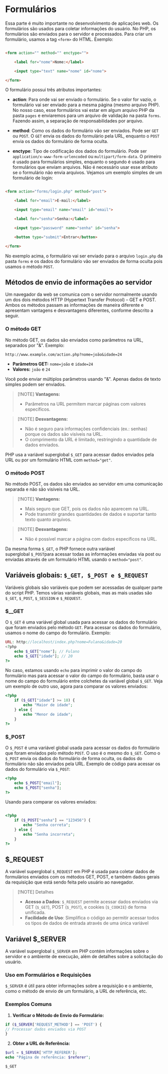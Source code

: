 # Formulários

Essa parte é muito importante no desenvolvimento de aplicações web. Os formulários são usados para coletar informações do usuário. No PHP, os formulários são enviados para o servidor e processados. Para criar um formulário, usamos a tag ```<form>``` do HTML. Exemplo:

```html

<form action="" method="" enctype="">

    <label for="nome">Nome:</label>

    <input type="text" name="nome" id="nome">

</form>

```

O formulário possui três atributos importantes:

- **action**: Para onde vai ser enviado o formulário. Se o valor for vazio, o formulário vai ser enviado para a mesma página (mesmo arquivo PHP). No nosso caso, esse formulários vai estar em algum arquivo PHP da pasta ``pages`` e enviaremos para um arquivo de validação na pasta ``forms``. Fazendo assim, a separação de responsabilidades por arquivo.

- **method**: Como os dados do formulário vão ser enviados. Pode ser ```GET``` ou ```POST```. O ```GET``` envia os dados do formulário pela URL, enquanto o ```POST``` envia os dados do formulário de forma oculta.

- **enctype**: Tipo de codificação dos dados do formulário. Pode ser ```application/x-www-form-urlencoded``` ou ```multipart/form-data```. O primeiro é usado para formulários simples, enquanto o segundo é usado para formulários que enviam arquivos. Não é necessário usar esse atributo se o formulário não envia arquivos. Vejamos um exemplo simples de um formulário de login:

  

```html

<form action="forms/login.php" method="post">

    <label for="email">E-mail:</label>

    <input type="email" name="email" id="email">

    <label for="senha">Senha:</label>

    <input type="password" name="senha" id="senha">

    <button type="submit">Entrar</button>

</form>

```

No exemplo acima, o formulário vai ser enviado para o arquivo ```login.php``` da pasta ```forms``` e os dados do formulário vão ser enviados de forma oculta pois usamos o método ```POST```.

## Métodos de envio de informações ao servidor

Um navegador da web se comunica com o servidor normalmente usando um dos dois métodos HTTP (Hypertext Transfer Protocol) – GET e POST. Ambos os métodos passam as informações de maneira diferente e apresentam vantagens e desvantagens diferentes, conforme descrito a seguir.
### O método GET

No método GET, os dados são enviados como parâmetros na URL, separados por "&". Exemplo:

`http://www.example.com/action.php?nome=joão&idade=24`

- **Parâmetros GET:** `nome=joão` e `idade=24`
- **Valores:** `joão` e `24`

Você pode enviar múltiplos parâmetros usando "&". Apenas dados de texto simples podem ser enviados.

> [!NOTE] **Vantagens:** 
> - Parâmetros na URL permitem marcar páginas com valores específicos.

> [!NOTE]  **Desvantagens:**
> - Não é seguro para informações confidenciais (ex.: senhas) porque os dados são visíveis na URL.
> - O comprimento da URL é limitado, restringindo a quantidade de dados enviados.

PHP usa a variável superglobal `$_GET` para acessar dados enviados pela URL ou por um formulário HTML com `method="get"`.

### O método POST

No método POST, os dados são enviados ao servidor em uma comunicação separada e não são visíveis na URL.

> [!NOTE] **Vantagens:**
> - Mais seguro que GET, pois os dados não aparecem na URL.
> - Pode transmitir grandes quantidades de dados e suportar tanto texto quanto arquivos.

> [!NOTE] **Desvantagens:**
> - Não é possível marcar a página com dados específicos na URL.

Da mesma forma `$_GET`, o PHP fornece outra variável superglobal `$_POST`para acessar todas as informações enviadas via post ou enviadas através de um formulário HTML usando o `method="post"`.

## Variáveis globais: ```$_GET, $_POST e $_REQUEST```

Variáveis globais são variáveis que podem ser acessadas de qualquer parte do script PHP. Temos várias variáveis globais, mas as mais usadas são ```$_GET```, ```$_POST```, ```$_SESSION``` e ```$_REQUEST```.
### $\__GET

  
O ```$_GET``` é uma variável global usada para acessar os dados do formulário que foram enviados pelo método ```GET```. Para acessar os dados do formulário, usamos o nome do campo do formulário. Exemplo:

```php
URL: http://localhost/index.php?nome=Fulano&idade=20
<?php
    echo $_GET["nome"]; // Fulano
    echo $_GET["idade"]; // 20
?>
```

No caso, estamos usando ``echo`` para imprimir o valor do campo do formulário mas para acessar o valor do campo do formulário, basta usar o nome do campo do formulário entre colchetes da variável global ```$_GET```. Veja um exemplo de outro uso, agora para comparar os valores enviados:


```php
<?php
    if ($_GET["idade"] >= 18) {
        echo "Maior de idade";
    } else {
        echo "Menor de idade";
    }
?>
```
### $\_POST

O ```$_POST``` é uma variável global usada para acessar os dados do formulário que foram enviados pelo método ```POST```. O uso é o mesmo do ```$_GET```. Como o ```$_POST``` envia os dados do formulário de forma oculta, os dados do formulário não são enviados pela URL. Exemplo de código para acessar os dados do formulário via ```$_POST```:

```php
<?php
    echo $_POST["email"];
    echo $_POST["senha"];
?>
```

Usando para comparar os valores enviados:

```php

<?php
    if ($_POST["senha"] == "123456") {
        echo "Senha correta";
    } else {
        echo "Senha incorreta";
    }
?>
```

## $\_REQUEST

A variável superglobal `$_REQUEST` em PHP é usada para coletar dados de formulários enviados com os métodos GET, POST, e também dados gerais da requisição que está sendo feita pelo usuário ao navegador.

> [!NOTE] Detalhes
> - **Acesso a Dados**: `$_REQUEST` permite acessar dados enviados via GET (`$_GET`), POST (`$_POST`), e cookies (`$_COOKIE`) de forma unificada.
> - **Facilidade de Uso**: Simplifica o código ao permitir acessar todos os tipos de dados de entrada através de uma única variável


## Variável $\_SERVER

A variável superglobal `$_SERVER` em PHP contém informações sobre o servidor e o ambiente de execução, além de detalhes sobre a solicitação do usuário.

### Uso em Formulários e Requisições

`$_SERVER` é útil para obter informações sobre a requisição e o ambiente, como o método de envio de um formulário, a URL de referência, etc.

### Exemplos Comuns

1. **Verificar o Método de Envio do Formulário:**

```php
if ($_SERVER['REQUEST_METHOD'] == 'POST') { 
// Processar dados enviados via POST
}
```


2. **Obter a URL de Referência:**
```php
$url = $_SERVER['HTTP_REFERER']; 
echo "Página de referência: $referer";
```

``$_GET``